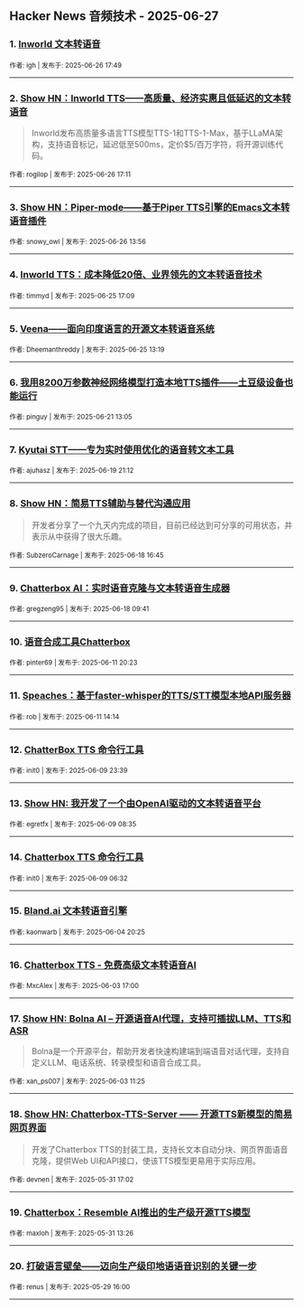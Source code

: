 ## Hacker News 音频技术 - 2025-06-27


### 1. [Inworld 文本转语音](https://news.ycombinator.com/item?id=44389636)

<sub>作者: igh | 发布于: 2025-06-26 17:49</sub>

---

### 2. [Show HN：Inworld TTS——高质量、经济实惠且低延迟的文本转语音](https://news.ycombinator.com/item?id=44389265)
> Inworld发布高质量多语言TTS模型TTS-1和TTS-1-Max，基于LLaMA架构，支持语音标记，延迟低至500ms，定价$5/百万字符，将开源训练代码。

<sub>作者: rogilop | 发布于: 2025-06-26 17:11</sub>

---

### 3. [Show HN：Piper-mode——基于Piper TTS引擎的Emacs文本转语音插件](https://news.ycombinator.com/item?id=44387470)

<sub>作者: snowy_owl | 发布于: 2025-06-26 13:56</sub>

---

### 4. [Inworld TTS：成本降低20倍、业界领先的文本转语音技术](https://news.ycombinator.com/item?id=44379611)

<sub>作者: timmyd | 发布于: 2025-06-25 17:09</sub>

---

### 5. [Veena——面向印度语言的开源文本转语音系统](https://news.ycombinator.com/item?id=44377008)

<sub>作者: Dheemanthreddy | 发布于: 2025-06-25 13:19</sub>

---

### 6. [我用8200万参数神经网络模型打造本地TTS插件——土豆级设备也能运行](https://news.ycombinator.com/item?id=44337290)

<sub>作者: pinguy | 发布于: 2025-06-21 13:05</sub>

---

### 7. [Kyutai STT——专为实时使用优化的语音转文本工具](https://news.ycombinator.com/item?id=44322576)

<sub>作者: ajuhasz | 发布于: 2025-06-19 21:12</sub>

---

### 8. [Show HN：简易TTS辅助与替代沟通应用](https://news.ycombinator.com/item?id=44311410)
> 开发者分享了一个九天内完成的项目，目前已经达到可分享的可用状态，并表示从中获得了很大乐趣。

<sub>作者: SubzeroCarnage | 发布于: 2025-06-18 16:45</sub>

---

### 9. [Chatterbox AI：实时语音克隆与文本转语音生成器](https://news.ycombinator.com/item?id=44308242)

<sub>作者: gregzeng95 | 发布于: 2025-06-18 09:41</sub>

---

### 10. [语音合成工具Chatterbox](https://news.ycombinator.com/item?id=44251411)

<sub>作者: pinter69 | 发布于: 2025-06-11 20:23</sub>

---

### 11. [Speaches：基于faster-whisper的TTS/STT模型本地API服务器](https://news.ycombinator.com/item?id=44247868)

<sub>作者: rob | 发布于: 2025-06-11 14:14</sub>

---

### 12. [ChatterBox TTS 命令行工具](https://news.ycombinator.com/item?id=44230867)

<sub>作者: init0 | 发布于: 2025-06-09 23:39</sub>

---

### 13. [Show HN: 我开发了一个由OpenAI驱动的文本转语音平台](https://news.ycombinator.com/item?id=44222477)

<sub>作者: egretfx | 发布于: 2025-06-09 08:35</sub>

---

### 14. [Chatterbox TTS 命令行工具](https://news.ycombinator.com/item?id=44221910)

<sub>作者: init0 | 发布于: 2025-06-09 06:32</sub>

---

### 15. [Bland.ai 文本转语音引擎](https://news.ycombinator.com/item?id=44185088)

<sub>作者: kaonwarb | 发布于: 2025-06-04 20:25</sub>

---

### 16. [Chatterbox TTS - 免费高级文本转语音AI](https://news.ycombinator.com/item?id=44172134)

<sub>作者: MxcAlex | 发布于: 2025-06-03 17:00</sub>

---

### 17. [Show HN: Bolna AI – 开源语音AI代理，支持可插拔LLM、TTS和ASR](https://news.ycombinator.com/item?id=44168791)
> Bolna是一个开源平台，帮助开发者快速构建端到端语音对话代理，支持自定义LLM、电话系统、转录模型和语音合成工具。

<sub>作者: xan_ps007 | 发布于: 2025-06-03 11:25</sub>

---

### 18. [Show HN: Chatterbox-TTS-Server —— 开源TTS新模型的简易网页界面](https://news.ycombinator.com/item?id=44145564)
> 开发了Chatterbox TTS的封装工具，支持长文本自动分块、网页界面语音克隆，提供Web UI和API接口，使该TTS模型更易用于实际应用。

<sub>作者: devnen | 发布于: 2025-05-31 17:02</sub>

---

### 19. [Chatterbox：Resemble AI推出的生产级开源TTS模型](https://news.ycombinator.com/item?id=44144155)

<sub>作者: maxloh | 发布于: 2025-05-31 13:26</sub>

---

### 20. [打破语言壁垒——迈向生产级印地语语音识别的关键一步](https://news.ycombinator.com/item?id=44127360)

<sub>作者: renus | 发布于: 2025-05-29 16:00</sub>

---

